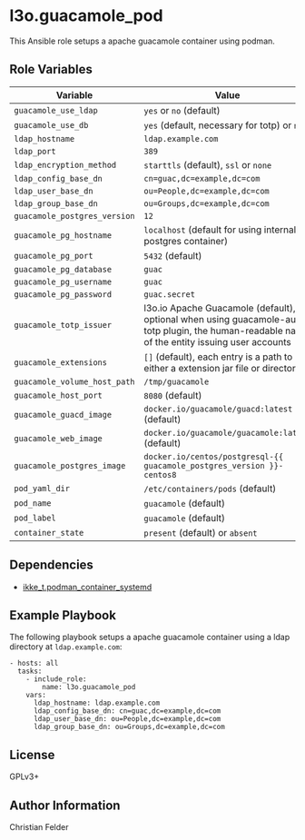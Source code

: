 l3o.guacamole_pod
=================

This Ansible role setups a apache guacamole container using podman.

Role Variables
--------------

| Variable                            | Value                                               |
| ----------------------------------- | --------------------------------------------------- |
| ``guacamole_use_ldap``              | ``yes`` or ``no`` (default)                         |
| ``guacamole_use_db``                | ``yes`` (default, necessary for totp) or ``no``     |
| ``ldap_hostname``                   | ``ldap.example.com``                                |
| ``ldap_port``                       | ``389``                                             |
| ``ldap_encryption_method``          | ``starttls`` (default), ``ssl`` or ``none``         |
| ``ldap_config_base_dn``             | ``cn=guac,dc=example,dc=com``                       |
| ``ldap_user_base_dn``               | ``ou=People,dc=example,dc=com``                     |
| ``ldap_group_base_dn``              | ``ou=Groups,dc=example,dc=com``                     |
| ``guacamole_postgres_version``      | ``12``                                              |
| ``guacamole_pg_hostname``           | ``localhost`` (default for using internal postgres container) |
| ``guacamole_pg_port``               | ``5432`` (default)                                  |
| ``guacamole_pg_database``           | ``guac``                                            |
| ``guacamole_pg_username``           | ``guac``                                            |
| ``guacamole_pg_password``           | ``guac.secret``                                     |
| ``guacamole_totp_issuer``           | l3o.io Apache Guacamole (default), optional when using guacamole-auth-totp plugin, the human-readable name of the entity issuing user accounts |
| ``guacamole_extensions``            | ``[]`` (default), each entry is a path to either a extension jar file or directory |
| ``guacamole_volume_host_path``      | ``/tmp/guacamole``                                  |
| ``guacamole_host_port``             | ``8080`` (default)                                  |
| ``guacamole_guacd_image``           |  ``docker.io/guacamole/guacd:latest`` (default)     |
| ``guacamole_web_image``             |  ``docker.io/guacamole/guacamole:latest`` (default) |
| ``guacamole_postgres_image``        |  ``docker.io/centos/postgresql-{{ guacamole_postgres_version }}-centos8`` |
| ``pod_yaml_dir``                    | ``/etc/containers/pods`` (default)                  |
| ``pod_name``                        | ``guacamole`` (default)                             |
| ``pod_label``                       | ``guacamole`` (default)                             |
| ``container_state``                 | ``present`` (default) or ``absent``                 |

Dependencies
------------

* [ikke_t.podman_container_systemd](https://galaxy.ansible.com/ikke_t/podman_container_systemd)

Example Playbook
----------------

The following playbook setups a apache guacamole container using a ldap
directory at ``ldap.example.com``:

    - hosts: all
      tasks:
        - include_role:
            name: l3o.guacamole_pod
        vars:
          ldap_hostname: ldap.example.com
          ldap_config_base_dn: cn=guac,dc=example,dc=com
          ldap_user_base_dn: ou=People,dc=example,dc=com
          ldap_group_base_dn: ou=Groups,dc=example,dc=com

License
-------

GPLv3+

Author Information
------------------

Christian Felder
